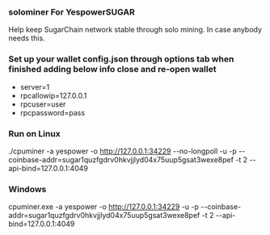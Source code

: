 ### solominer For YespowerSUGAR
Help keep SugarChain network stable through solo mining. In case anybody needs this.

### Set up your wallet config.json through options tab when finished adding below info close and re-open wallet
* server=1
* rpcallowip=127.0.0.1
* rpcuser=user
* rpcpassword=pass


### Run on Linux
./cpuminer -a yespower -o http://127.0.0.1:34229 --no-longpoll -u <rpc-user> -p <rpc-pass> --coinbase-addr=sugar1quzfgdrv0hkvjjlyd04x75uup5gsat3wexe8pef -t 2 --api-bind=127.0.0.1:4049
  
### Windows
cpuminer.exe -a yespower -o http://127.0.0.1:34229 -u <rpc-user> -p <rpc-pass> --coinbase-addr=sugar1quzfgdrv0hkvjjlyd04x75uup5gsat3wexe8pef -t 2 --api-bind=127.0.0.1:4049

